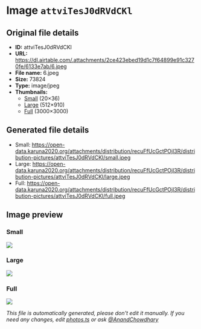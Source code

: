 # Image `attviTesJ0dRVdCKl`

## Original file details

- **ID:** attviTesJ0dRVdCKl
- **URL:** https://dl.airtable.com/.attachments/2ce423ebed19d1c7f64899e91c3270fe/6133e7ab/6.jpeg
- **File name:** 6.jpeg
- **Size:** 73824
- **Type:** image/jpeg
- **Thumbnails:**
  - [Small](https://dl.airtable.com/.attachmentThumbnails/81a1b93d8caa854490420a19bc6d4f4f/086b7fc3) (20×36)
  - [Large](https://dl.airtable.com/.attachmentThumbnails/b3452ffac33df6989e8b4721495e2937/6e0f2a47) (512×910)
  - [Full](https://dl.airtable.com/.attachmentThumbnails/5a5f07d57671568fbc08e5252f62640f/874661c9) (3000×3000)

## Generated file details

- Small: https://open-data.karuna2020.org/attachments/distribution/recuFfUcGctPOjl3R/distribution-pictures/attviTesJ0dRVdCKl/small.jpeg
- Large: https://open-data.karuna2020.org/attachments/distribution/recuFfUcGctPOjl3R/distribution-pictures/attviTesJ0dRVdCKl/large.jpeg
- Full: https://open-data.karuna2020.org/attachments/distribution/recuFfUcGctPOjl3R/distribution-pictures/attviTesJ0dRVdCKl/full.jpeg

## Image preview

### Small

![](https://open-data.karuna2020.org/attachments/distribution/recuFfUcGctPOjl3R/distribution-pictures/attviTesJ0dRVdCKl/small.jpeg)

### Large

![](https://open-data.karuna2020.org/attachments/distribution/recuFfUcGctPOjl3R/distribution-pictures/attviTesJ0dRVdCKl/large.jpeg)

### Full

![](https://open-data.karuna2020.org/attachments/distribution/recuFfUcGctPOjl3R/distribution-pictures/attviTesJ0dRVdCKl/full.jpeg)

_This file is automatically generated, please don't edit it manually. If you need any changes, edit [photos.ts](/photos.ts) or ask [@AnandChowdhary](https://github.com/AnandChowdhary)_
